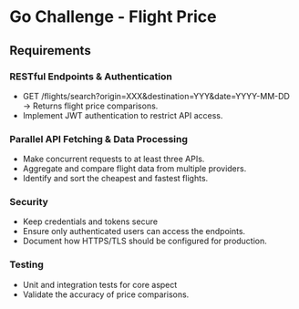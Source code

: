 # Go Challenge - Flight Price

## Requirements

### RESTful Endpoints & Authentication

- GET /flights/search?origin=XXX&destination=YYY&date=YYYY-MM-DD → Returns flight price
comparisons.
- Implement JWT authentication to restrict API access.

### Parallel API Fetching & Data Processing
- Make concurrent requests to at least three APIs.
- Aggregate and compare flight data from multiple providers.
- Identify and sort the cheapest and fastest flights.

### Security
- Keep credentials and tokens secure
- Ensure only authenticated users can access the endpoints.
- Document how HTTPS/TLS should be configured for production.

### Testing
- Unit and integration tests for core aspect
- Validate the accuracy of price comparisons.
